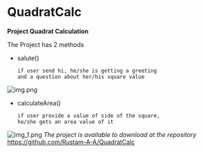 # QuadratCalc

**Project Quadrat Calculation**

The Project has 2 methods
* salute()

      if user send hi, he/she is getting a greeting 
      and a question about her/his square value
![img.png](img.png)
* calculateArea()

      if user provide a value of side of the square, 
      he/she gets an area value of it
![img_1.png](img_1.png)
*The project is available to download at the repository*
https://github.com/Rustam-A-A/QuadratCalc


